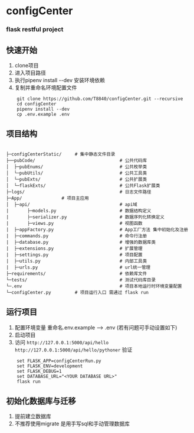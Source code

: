 # configCenter

### flask restful project


## 快速开始
1. clone项目
2. 进入项目路径
3. 执行pipenv install --dev 安装环境依赖
4. 复制并重命名环境配置文件

```
    git clone https://github.com/T8840/configCenter.git --recursive
    cd configCenter
    pipenv install --dev
    cp .env.example .env
```

## 项目结构

```

├─configCenterStatic/     # 集中静态文件目录
├──pubCode/                                # 公共代码库
│  ├─pubEnums/                             # 公共枚举类
│  └─pubUtils/                             # 公共工具类
│  └─pubExts/                              # 公共扩展类
│  └─flaskExts/                            # 公共Flask扩展类
├─logs/                                    # 日志文件路径
├─App/               # 项目主应用
│  ├─api/                                  # api域
|       ├─models.py                        # 数据结构定义
|       ├─serializer.py                    # 数据序列化转换定义
|       ├─views.py                         # 视图函数
|  ├─appFactory.py                         # App工厂方法 集中初始化及注册
|  ├─commands.py                           # 命令行注册
|  ├─database.py                           # 增强的数据库类
|  ├─extensions.py                         # 扩展管理
|  ├─settings.py                           # 项目配置
|  ├─utils.py                              # 内部工具类
|  ├─urls.py                               # url统一管理
├─requirements/                            # 依赖库文件
└─tests/                                   # 测试代码库目录
└─.env                                     # 项目本地运行时环境变量配置
└─configCenter.py         # 项目运行入口 需通过 flask run
```

## 运行项目
1. 配置环境变量 重命名.env.example --> .env (若有问题可手动设置如下)
2. 启动项目
3. 访问 `http://127.0.0.1:5000/api/hello` `http://127.0.0.1:5000/api/hello/pythoner` 验证

```
    set FLASK_APP=configCenterRun.py
    set FLASK_ENV=development
    set FLASK_DEBUG=1
    set DATABASE_URL="<YOUR DATABASE URL>"
    flask run
```


## 初始化数据库与迁移
1. 提前建立数据库
2. 不推荐使用migrate 是用手写sql和手动管理数据库

